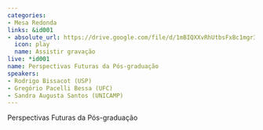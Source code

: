 ```yaml
---
categories:
- Mesa Redonda
links: &id001
- absolute_url: https://drive.google.com/file/d/1mBIQXXvRhUtbsFxBc1mgr3sq7AF91Q5H/view?usp=sharing
  icon: play
  name: Assistir gravação
live: *id001
name: Perspectivas Futuras da Pós-graduação
speakers:
- Rodrigo Bissacot (USP)
- Gregório Pacelli Bessa (UFC)
- Sandra Augusta Santos (UNICAMP)
---
```


Perspectivas Futuras da Pós-graduação